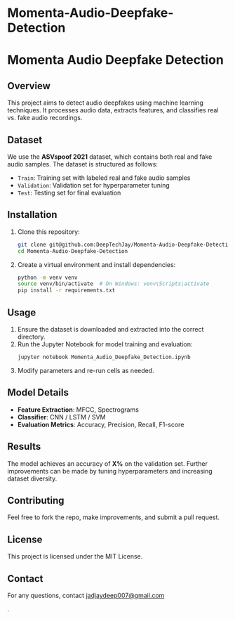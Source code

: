 # Momenta-Audio-Deepfake-Detection

# Momenta Audio Deepfake Detection

## Overview
This project aims to detect audio deepfakes using machine learning techniques. It processes audio data, extracts features, and classifies real vs. fake audio recordings.

## Dataset
We use the **ASVspoof 2021** dataset, which contains both real and fake audio samples. The dataset is structured as follows:
- `Train`: Training set with labeled real and fake audio samples
- `Validation`: Validation set for hyperparameter tuning
- `Test`: Testing set for final evaluation

## Installation
1. Clone this repository:
   ```bash
   git clone git@github.com:DeepTechJay/Momenta-Audio-Deepfake-Detection.git
   cd Momenta-Audio-Deepfake-Detection
   ```
2. Create a virtual environment and install dependencies:
   ```bash
   python -m venv venv
   source venv/bin/activate  # On Windows: venv\Scripts\activate
   pip install -r requirements.txt
   ```

## Usage
1. Ensure the dataset is downloaded and extracted into the correct directory.
2. Run the Jupyter Notebook for model training and evaluation:
   ```bash
   jupyter notebook Momenta_Audio_Deepfake_Detection.ipynb
   ```
3. Modify parameters and re-run cells as needed.

## Model Details
- **Feature Extraction**: MFCC, Spectrograms
- **Classifier**: CNN / LSTM / SVM
- **Evaluation Metrics**: Accuracy, Precision, Recall, F1-score

## Results
The model achieves an accuracy of **X%** on the validation set. Further improvements can be made by tuning hyperparameters and increasing dataset diversity.

## Contributing
Feel free to fork the repo, make improvements, and submit a pull request.

## License
This project is licensed under the MIT License.

## Contact
For any questions, contact jadjaydeep007@gmail.com

.
